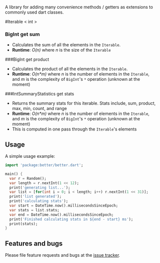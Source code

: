 A library for adding many convenience methods / getters as extensions to commonly used dart classes. 

#Iterable < int >
### BigInt get sum
* Calculates the sum of all the elements in the `Iterable`. 
* **Runtime**: *O(n)* where *n* is the size of the `Iterable`

###BigInt get product
* Calculates the product of all the elements in the `Iterable`.
* **Runtime**: *O(n\*m)* where *n* is the number of elements in the `Iterable`, 
and *m* is the complexity of `BigInt`'s `*` operation (unknown at the moment)

###IntSummaryStatistics get stats
* Returns the summary stats for this iterable. Stats include,
sum, product, max, min, count, and range
* **Runtime**: *O(n\*m)* where *n* is the number of elements in the `Iterable`, 
  and *m* is the complexity of `BigInt`'s `*` operation (unknown at the moment)
* This is computed in one pass through the `Iterable`'s elements

## Usage
A simple usage example:

```dart
import 'package:better/better.dart';

main() {
  var r = Random();
  var length = r.nextInt(1 << 12);
  print('generating list...');
  var list = [for(int i = 0; i < length; i++) r.nextInt(1 << 31)];
  print('list generated');
  print('calculating stats');
  var start = DateTime.now().millisecondsSinceEpoch;
  var stats = list.stats;
  var end = DateTime.now().millisecondsSinceEpoch;
  print('Finished calculating stats in ${end - start} ms');
  print(stats);
}
```

## Features and bugs

Please file feature requests and bugs at the [issue tracker][tracker].

[tracker]: https://github.com/loganrussell48/better/issues

